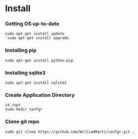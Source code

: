 # Install

### Getting OS up-to-date

```
sudo apt-get install update
`sudo apt-get install upgrade
```

### Installing pip

`sudo apt-get install python-pip`

### Installing sqlite3

`sudo apt-get install sqlite3`

### Create Application Directory

```
cd /opt
sudo mkdir confgr
```

### Clone git repo

`sudo git clone https://github.com/WilliamMarti/confgr.git .`



